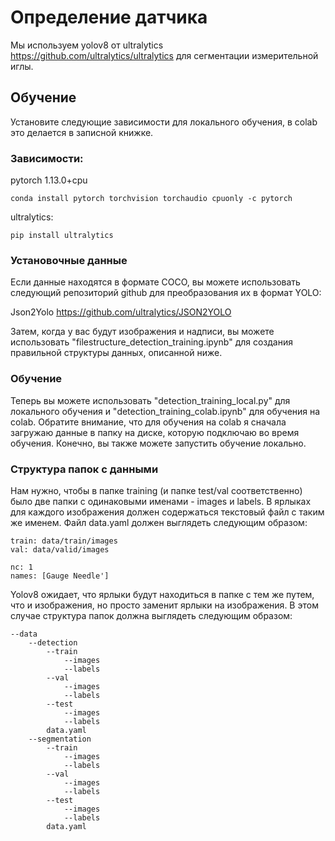 # Определение датчика

Мы используем yolov8 от ultralytics <https://github.com/ultralytics/ultralytics>
для сегментации измерительной иглы.

## Обучение

Установите следующие зависимости для локального обучения, в colab это делается в записной книжке.

### Зависимости:
pytorch 1.13.0+cpu

```shell
conda install pytorch torchvision torchaudio cpuonly -c pytorch
```

ultralytics:
```shell
pip install ultralytics
```

### Установочные данные

Если данные находятся в формате COCO, вы можете использовать следующий репозиторий github для преобразования их в формат YOLO:

Json2Yolo <https://github.com/ultralytics/JSON2YOLO>

Затем, когда у вас будут изображения и надписи, вы можете использовать "filestructure_detection_training.ipynb" для создания правильной структуры данных, описанной ниже.

### Обучение

Теперь вы можете использовать "detection_training_local.py" для локального обучения и "detection_training_colab.ipynb" для обучения на colab.
Обратите внимание, что для обучения на colab я сначала загружаю данные в папку на диске, которую подключаю во время обучения.
Конечно, вы также можете запустить обучение локально.

### Структура папок с данными
Нам нужно, чтобы в папке training (и папке test/val соответственно) было две папки с
одинаковыми именами - images и labels. В ярлыках для каждого изображения должен содержаться текстовый файл с таким же именем.
Файл data.yaml должен выглядеть следующим образом:

    train: data/train/images
    val: data/valid/images

    nc: 1
    names: [Gauge Needle']

Yolov8 ожидает, что ярлыки будут находиться в папке с тем же путем, что и изображения, но просто заменит ярлыки на изображения.
В этом случае структура папок должна выглядеть следующим образом:

    --data
        --detection
            --train
                --images
                --labels
            --val
                --images
                --labels
            --test
                --images
                --labels
            data.yaml
        --segmentation
            --train
                --images
                --labels
            --val
                --images
                --labels
            --test
                --images
                --labels
            data.yaml
